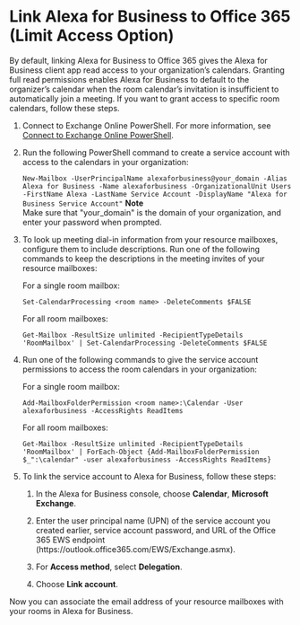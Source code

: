# Link Alexa for Business to Office 365 \(Limit Access Option\)<a name="office-limit"></a>

By default, linking Alexa for Business to Office 365 gives the Alexa for Business client app read access to your organization’s calendars\. Granting full read permissions enables Alexa for Business to default to the organizer’s calendar when the room calendar’s invitation is insufficient to automatically join a meeting\. If you want to grant access to specific room calendars, follow these steps\.

1. Connect to Exchange Online PowerShell\. For more information, see [Connect to Exchange Online PowerShell](https://docs.microsoft.com/en-us/powershell/exchange/exchange-online/connect-to-exchange-online-powershell/connect-to-exchange-online-powershell?view=exchange-ps)\. 

1. Run the following PowerShell command to create a service account with access to the calendars in your organization:

   `New-Mailbox -UserPrincipalName alexaforbusiness@your_domain -Alias Alexa for Business -Name alexaforbusiness -OrganizationalUnit Users -FirstName Alexa -LastName Service Account -DisplayName "Alexa for Business Service Account"`
**Note**  
Make sure that "your\_domain" is the domain of your organization, and enter your password when prompted\.

1. To look up meeting dial\-in information from your resource mailboxes, configure them to include descriptions\. Run one of the following commands to keep the descriptions in the meeting invites of your resource mailboxes:

   For a single room mailbox:

   `Set-CalendarProcessing <room name> -DeleteComments $FALSE` 

   For all room mailboxes:

   `Get-Mailbox -ResultSize unlimited -RecipientTypeDetails 'RoomMailbox' | Set-CalendarProcessing -DeleteComments $FALSE`

1. Run one of the following commands to give the service account permissions to access the room calendars in your organization:

   For a single room mailbox:

   `Add-MailboxFolderPermission <room name>:\Calendar -User alexaforbusiness -AccessRights ReadItems` 

   For all room mailboxes:

   `Get-Mailbox -ResultSize unlimited -RecipientTypeDetails 'RoomMailbox' | ForEach-Object {Add-MailboxFolderPermission $_":\calendar" -user alexaforbusiness -AccessRights ReadItems}`

1. To link the service account to Alexa for Business, follow these steps:

   1. In the Alexa for Business console, choose **Calendar**, **Microsoft Exchange**\.

   1. Enter the user principal name \(UPN\) of the service account you created earlier, service account password, and URL of the Office 365 EWS endpoint \(https://outlook\.office365\.com/EWS/Exchange\.asmx\)\.

   1. For **Access method**, select **Delegation**\.

   1. Choose **Link account**\.

Now you can associate the email address of your resource mailboxes with your rooms in Alexa for Business\.